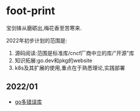 # foot-print

宝剑锋从磨砺出,梅花香至苦寒来.

2022年初步计划的范围是:

1. 源码阅读:范围是标准库/cncf厂商中立的库/"开源"库
2. 知识拓展:go.dev和pkg的website
3. k8s及其扩展的使用,重点在于熟悉理论,实践部署

## 2022/01

- [go多错误库](/multi-error/README.md)
